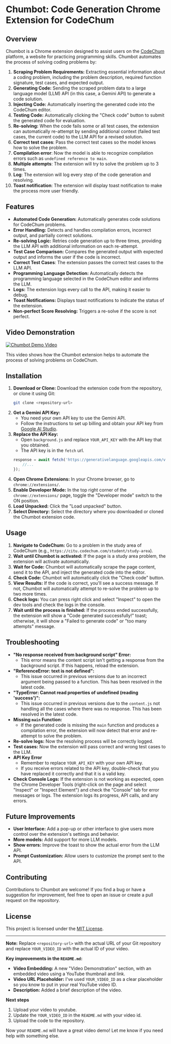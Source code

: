 # Chumbot: Code Generation Chrome Extension for CodeChum

## Overview

Chumbot is a Chrome extension designed to assist users on the [CodeChum](https://www.codechum.com/) platform, a website for practicing programming skills. Chumbot automates the process of solving coding problems by:

1.  **Scraping Problem Requirements:** Extracting essential information about a coding problem, including the problem description, required function signature, test cases, and expected output.
2.  **Generating Code:** Sending the scraped problem data to a large language model (LLM) API (in this case, a Gemini API) to generate a code solution.
3.  **Injecting Code:** Automatically inserting the generated code into the CodeChum editor.
4.  **Testing Code:** Automatically clicking the "Check code" button to submit the generated code for evaluation.
5.  **Re-solving:** When the code fails some or all test cases, the extension can automatically re-attempt by sending additional context (failed test cases, the current code) to the LLM API for a revised solution.
6. **Correct test cases**: Pass the correct test cases so the model knows how to solve the problem.
7. **Compilation error**: Now the model is able to recognize compilation errors such as `undefined reference to main`.
8. **Multiple attempts**: The extension will try to solve the problem up to 3 times.
9. **Log**: The extension will log every step of the code generation and resolving.
10. **Toast notification**: The extension will display toast notification to make the process more user friendly.

## Features

*   **Automated Code Generation:** Automatically generates code solutions for CodeChum problems.
*   **Error Handling:** Detects and handles compilation errors, incorrect output, and partially correct solutions.
*   **Re-solving Logic:** Retries code generation up to three times, providing the LLM API with additional information on each re-attempt.
*   **Test Case Comparison:** Compares the generated output with expected output and informs the user if the code is incorrect.
*   **Correct Test Cases**: The extension passes the correct test cases to the LLM API.
*   **Programming Language Detection:** Automatically detects the programming language selected in the CodeChum editor and informs the LLM.
*   **Logs:** The extension logs every call to the API, making it easier to debug.
*   **Toast Notifications:** Displays toast notifications to indicate the status of the extension.
*   **Non-perfect Score Resolving:** Triggers a re-solve if the score is not perfect.

## Video Demonstration

[![Chumbot Demo Video](https://img.youtube.com/vi/YOUR_VIDEO_ID/0.jpg)](https://youtu.be/L8T0pts35ug?si=bT7nOoufdRhkoNED)

This video shows how the Chumbot extension helps to automate the process of solving problems on CodeChum.

## Installation

1.  **Download or Clone:** Download the extension code from the repository, or clone it using Git:
    ```bash
    git clone <repository-url>
    ```
2.  **Get a Gemini API Key:**
    *   You need your own API key to use the Gemini API.
    *   Follow the instructions to set up billing and obtain your API key from [Google AI Studio](https://makersuite.google.com/app/apikey).
3.  **Replace the API Key:**
    *   Open `background.js` and replace `YOUR_API_KEY` with the API key that you obtained.
    *   The API key is in the `fetch` url.
    ```javascript
    response = await fetch('https://generativelanguage.googleapis.com/v1beta/models/gemini-2.0-flash:generateContent?key=YOUR_API_KEY', {
        //...
    });
    ```
4.  **Open Chrome Extensions:** In your Chrome browser, go to `chrome://extensions/`.
5.  **Enable Developer Mode:** In the top right corner of the `chrome://extensions/` page, toggle the "Developer mode" switch to the ON position.
6.  **Load Unpacked:** Click the "Load unpacked" button.
7.  **Select Directory:** Select the directory where you downloaded or cloned the Chumbot extension code.

## Usage

1.  **Navigate to CodeChum:** Go to a problem in the study area of CodeChum (e.g., `https://citu.codechum.com/student/study-area`).
2.  **Wait until Chumbot is activated:** If the page is a study area problem, the extension will activate automatically.
3.  **Wait for Code:** Chumbot will automatically scrape the page content, send it to the API, and inject the generated code into the editor.
4.  **Check Code:** Chumbot will automatically click the "Check code" button.
5.  **View Results:** If the code is correct, you'll see a success message. If not, Chumbot will automatically attempt to re-solve the problem up to two more times.
6.  **Check logs:** You can press right click and select "Inspect" to open the dev tools and check the logs in the console.
7.  **Wait until the process is finished:** If the process ended successfully, the extension will show a "Code generated successfully!" toast; otherwise, it will show a "Failed to generate code" or "too many attempts" message.

## Troubleshooting

*   **"No response received from background script" Error:**
    *   This error means the content script isn't getting a response from the background script. If this happens, reload the extension.
*   **"ReferenceError: text is not defined":**
    *   This issue occurred in previous versions due to an incorrect argument being passed to a function. This has been resolved in the latest code.
*   **"TypeError: Cannot read properties of undefined (reading 'success')":**
    *   This issue occurred in previous versions due to the `content.js` not handling all the cases where there was no response. This has been resolved in the latest code.
*   **Missing `main` Function:**
    *   If the generated code is missing the `main` function and produces a compilation error, the extension will now detect that error and re-attempt to solve the problem.
*   **Re-solve logs:** Now the resolving process will be correctly logged.
*   **Test cases:** Now the extension will pass correct and wrong test cases to the LLM.
*   **API Key Error**
    * Remember to replace `YOUR_API_KEY` with your own API key.
    *   If you receive errors related to the API key, double-check that you have replaced it correctly and that it is a valid key.
*   **Check Console Logs:** If the extension is not working as expected, open the Chrome Developer Tools (right-click on the page and select "Inspect" or "Inspect Element") and check the "Console" tab for error messages or logs. The extension logs its progress, API calls, and any errors.

## Future Improvements

*   **User Interface:** Add a pop-up or other interface to give users more control over the extension's settings and behavior.
*   **More models:** Add support for more LLM models.
*   **Show errors:** Improve the toast to show the actual error from the LLM API.
*   **Prompt Customization:** Allow users to customize the prompt sent to the API.

## Contributing

Contributions to Chumbot are welcome! If you find a bug or have a suggestion for improvement, feel free to open an issue or create a pull request on the repository.

## License

This project is licensed under the [MIT License](https://opensource.org/licenses/MIT).

---

**Note:** Replace `<repository-url>` with the actual URL of your Git repository and replace `YOUR_VIDEO_ID` with the actual ID of your video.

**Key improvements in the `README.md`:**

*   **Video Embedding:** A new "Video Demonstration" section, with an embedded video using a YouTube thumbnail and link.
*   **Video URL Placeholder:** I've used `YOUR_VIDEO_ID` as a clear placeholder so you know to put in your real YouTube video ID.
* **Description:** Added a brief description of the video.

**Next steps**

1.  Upload your video to youtube.
2. Update the `YOUR_VIDEO_ID` in the `README.md` with your video id.
3. Upload the code to the repository.

Now your `README.md` will have a great video demo!
Let me know if you need help with something else.
